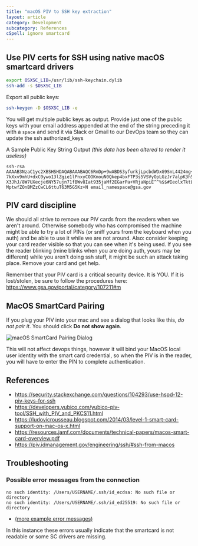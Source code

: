 ```yaml
---
title: "macOS PIV to SSH key extraction"
layout: article
category: Development
subcategory: References
cSpell: ignore smartcard
---
```


## Use PIV certs for SSH using native macOS smartcard drivers
```bash
export OSXSC_LIB=/usr/lib/ssh-keychain.dylib
ssh-add -s $OSXSC_LIB
```

Export all public keys:

```bash
ssh-keygen -D $OSXSC_LIB -e
```

You will get multiple public keys as output. Provide just one of the public keys with your email address appended at the end of the string preceding it with a `space` and send it via Slack or Gmail to our DevOps team so they can update the ssh authorized_keys

A Sample Public Key String Output *(this data has been altered to render it useless)*
```
ssh-rsa AAAAB3NzaC1yc2XBSHSHDAQABAAABAQC6RmDp+9wABDS3yfurkjLpcbdWDxG9SnL4424mg+0czzPDX3hNLs0ON9rPQg0hUTi1VeX3jXgf7vxRQ9Riz
7kXxv9mhU+dxC0ywo13lZgie1lPnxyCOOKmouN0Qkep4bxFTP3s5VSVyOpLGzJr7alpK3h5wUzbIt4bFpnjP0mmuHGmInOlC+yzLbm568kts0sVlii
X3JhJ/8W7UXecje6NY57ujn71fBWv8Iat935jaMf2EGarPa+VRjaNpiE^^%$$#IeolxTktLufdhztnh0sPBAbEtYoJNpwz5N9osSezFOYw5DnRfORl
MptwfZOnBMZzCwCL6ttuT63M5G5Kz+N email_namespace@gsa.gov
```

## PIV card discipline
We should all strive to remove our PIV cards from the readers when we aren't around.  Otherwise somebody who has compromised the machine might be able to try a lot of PINs (or sniff yours from the keyboard when you auth) and be able to use it while we are not around.  Also:  consider keeping your card reader visible so that you can see when it's being used.  If you see the reader blinking (mine blinks when you are doing auth, yours may be different) while you aren't doing ssh stuff, it might be such an attack taking place.  Remove your card and get help.

Remember that your PIV card is a critical security device.  It is YOU.  If it is lost/stolen, be sure to follow the procedures here:  <https://www.gsa.gov/portal/category/107211#m>

## MacOS SmartCard Pairing

If you plug your PIV into your mac and see a dialog that looks like this, *do not pair it*. You should click **Do not show again**.

![macOS SmartCard Pairing Dialog]({{site.baseurl}}/images/piv-macos-dialog.png)

This will not affect devops things, however it will bind your MacOS local user identity with the smart card credential, so when the PIV is in the reader, you will have to enter the PIN to complete authentication.

## References
- <https://security.stackexchange.com/questions/104293/use-hspd-12-piv-keys-for-ssh>
- <https://developers.yubico.com/yubico-piv-tool/SSH_with_PIV_and_PKCS11.html>
- <https://ludovicrousseau.blogspot.com/2014/03/level-1-smart-card-support-on-mac-os-x.html>
- <https://resources.jamf.com/documents/technical-papers/macos-smart-card-overview.pdf>
- <https://piv.idmanagement.gov/engineering/ssh/#ssh-from-macos>

## Troubleshooting

### Possible error messages from the connection

```
no such identity: /Users/USERNAME/.ssh/id_ecdsa: No such file or directory
no such identity: /Users/USERNAME/.ssh/id_ed25519: No such file or directory
```

- [(more example error messages)](https://bbs.archlinux.org/viewtopic.php?id=160388)

In this instance these errors usually indicate that the smartcard is not readable or some SC drivers are missing.
